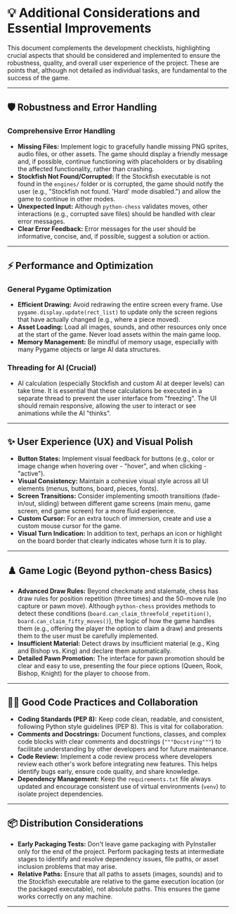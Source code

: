 # 💡 Additional Considerations and Essential Improvements

This document complements the development checklists, highlighting crucial aspects that should be considered and implemented to ensure the robustness, quality, and overall user experience of the project. These are points that, although not detailed as individual tasks, are fundamental to the success of the game.

---

## 🛡️ Robustness and Error Handling

### Comprehensive Error Handling

- **Missing Files:** Implement logic to gracefully handle missing PNG sprites, audio files, or other assets. The game should display a friendly message and, if possible, continue functioning with placeholders or by disabling the affected functionality, rather than crashing.
- **Stockfish Not Found/Corrupted:** If the Stockfish executable is not found in the `engines/` folder or is corrupted, the game should notify the user (e.g., "Stockfish not found. 'Hard' mode disabled.") and allow the game to continue in other modes.
- **Unexpected Input:** Although `python-chess` validates moves, other interactions (e.g., corrupted save files) should be handled with clear error messages.
- **Clear Error Feedback:** Error messages for the user should be informative, concise, and, if possible, suggest a solution or action.

---

## ⚡ Performance and Optimization

### General Pygame Optimization

- **Efficient Drawing:** Avoid redrawing the entire screen every frame. Use `pygame.display.update(rect_list)` to update only the screen regions that have actually changed (e.g., where a piece moved).
- **Asset Loading:** Load all images, sounds, and other resources only once at the start of the game. Never load assets within the main game loop.
- **Memory Management:** Be mindful of memory usage, especially with many Pygame objects or large AI data structures.

### Threading for AI (Crucial)

- AI calculation (especially Stockfish and custom AI at deeper levels) can take time. It is essential that these calculations be executed in a separate thread to prevent the user interface from "freezing". The UI should remain responsive, allowing the user to interact or see animations while the AI "thinks".

---

## ✨ User Experience (UX) and Visual Polish

- **Button States:** Implement visual feedback for buttons (e.g., color or image change when hovering over - "hover", and when clicking - "active").
- **Visual Consistency:** Maintain a cohesive visual style across all UI elements (menus, buttons, board, pieces, fonts).
- **Screen Transitions:** Consider implementing smooth transitions (fade-in/out, sliding) between different game screens (main menu, game screen, end game screen) for a more fluid experience.
- **Custom Cursor:** For an extra touch of immersion, create and use a custom mouse cursor for the game.
- **Visual Turn Indication:** In addition to text, perhaps an icon or highlight on the board border that clearly indicates whose turn it is to play.

---

## ♟️ Game Logic (Beyond python-chess Basics)

- **Advanced Draw Rules:** Beyond checkmate and stalemate, chess has draw rules for position repetition (three times) and the 50-move rule (no capture or pawn move). Although `python-chess` provides methods to detect these conditions (`board.can_claim_threefold_repetition()`, `board.can_claim_fifty_moves()`), the logic of how the game handles them (e.g., offering the player the option to claim a draw) and presents them to the user must be carefully implemented.
- **Insufficient Material:** Detect draws by insufficient material (e.g., King and Bishop vs. King) and declare them automatically.
- **Detailed Pawn Promotion:** The interface for pawn promotion should be clear and easy to use, presenting the four piece options (Queen, Rook, Bishop, Knight) for the player to choose from.

---

## 👨‍💻 Good Code Practices and Collaboration

- **Coding Standards (PEP 8):** Keep code clean, readable, and consistent, following Python style guidelines (PEP 8). This is vital for collaboration.
- **Comments and Docstrings:** Document functions, classes, and complex code blocks with clear comments and docstrings (`"""Docstring"""`) to facilitate understanding by other developers and for future maintenance.
- **Code Review:** Implement a code review process where developers review each other's work before integrating new features. This helps identify bugs early, ensure code quality, and share knowledge.
- **Dependency Management:** Keep the `requirements.txt` file always updated and encourage consistent use of virtual environments (`venv`) to isolate project dependencies.

---

## 📦 Distribution Considerations

- **Early Packaging Tests:** Don't leave game packaging with PyInstaller only for the end of the project. Perform packaging tests at intermediate stages to identify and resolve dependency issues, file paths, or asset inclusion problems that may arise.
- **Relative Paths:** Ensure that all paths to assets (images, sounds) and to the Stockfish executable are relative to the game execution location (or the packaged executable), not absolute paths. This ensures the game works correctly on any machine.

---